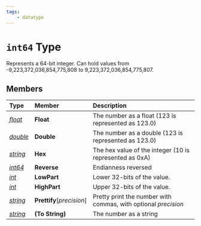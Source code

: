 ```yaml
---
tags:
    - datatype
---
```


# `int64` Type

Represents a 64-bit integer. Can hold values from -9,223,372,036,854,775,808 to 9,223,372,036,854,775,807.

## Members

| **Type** | **Member** | **Description** |
| :--- | :--- | :--- |
| [_float_](datatype-float.md) | **Float** | The number as a float (123 is represented as 123.0) |
| [_double_](datatype-double.md) | **Double** | The number as a double (123 is represented as 123.0) |
| [_string_](datatype-string.md) | **Hex** | The hex value of the integer (10 is represented as 0xA) |
| [_int64_](datatype-int64.md) | **Reverse** | Endianness reversed |
| [_int_](datatype-int.md) | **LowPart** | Lower 32-bits of the value. |
| [_int_](datatype-int.md) | **HighPart** | Upper 32-bits of the value. |
| [_string_](datatype-string.md) | **Prettify**[_precision_] | Pretty print the number with commas, with optional _precision_ |
| [_string_](datatype-string.md) | **(To String)** | The number as a string |
